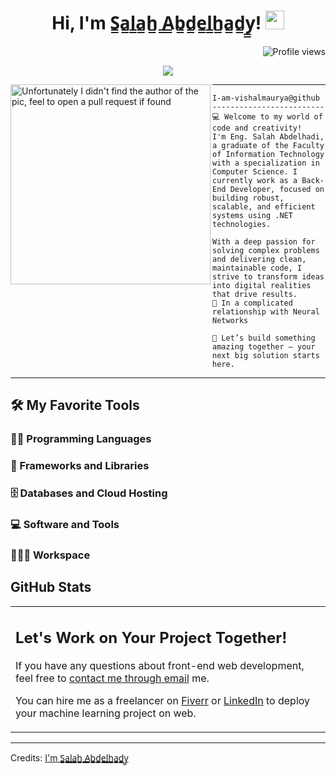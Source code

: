 <h1 align="center">
Hi, I'm S̳a̳l̳a̳h̳ ̳A̳b̳d̳e̳l̳h̳a̳d̳y̳!
  <img src="https://media.giphy.com/media/hvRJCLFzcasrR4ia7z/giphy.gif" width="30"></h1>
 <!--<img src="https://komarev.com/ghpvc/?username= I'm S̳a̳l̳a̳h̳ ̳A̳b̳d̳e̳l̳h̳a̳d̳y̳ &label=Profile%20Views&color=0e75b6&style=flat" align='right' alt="S̳a̳l̳a̳h̳ ̳A̳b̳d̳e̳l̳h̳a̳d̳y̳" />-->
 <img src="https://gpvc.arturio.dev/ I'm S̳a̳l̳a̳h̳ ̳A̳b̳d̳e̳l̳h̳a̳d̳y̳" alt="Profile views" align='right'/> <a href="https://github.com/ I'm S̳a̳l̳a̳h̳ ̳A̳b̳d̳e̳l̳h̳a̳d̳y̳/ I'm S̳a̳l̳a̳h̳ ̳A̳b̳d̳e̳l̳h̳a̳d̳y̳/"> </a> 
<br/>

<!-- Typing SVG by DenverCoder1 - https://github.com/DenverCoder1/readme-typing-svg -->
<p align="center">
  <a href="https://github.com/DenverCoder1/readme-typing-svg"><img src="https://https://cdn.theatlantic.com/thumbor/VV3qtLj5RTW_ID9Ukuw5TFiS9_k=/0x0:2000x1125/960x540/media/img/mt/2025/05/2025_5_6_Sycophantic_Web/original.gif?lines=Computer+Science;Full+Stack+Web+Developer;;DS%20|%20AI%20|%20ML%20Enthusiastic;Always%20learning%20new%20things&center=true&width=380&height=45"></a>
</p>

<img align="left" src="https://github.com/I'm S̳a̳l̳a̳h̳ ̳A̳b̳d̳e̳l̳h̳a̳d̳y̳/I'm S̳a̳l̳a̳h̳ ̳A̳b̳d̳e̳l̳h̳a̳d̳y̳/blob/main/cropped_image.png" alt="Unfortunately I didn't find the author of the pic, feel to open a pull request if found" width="320" />
<hr>

```
I-am-vishalmaurya@github
-------------------------
💻 Welcome to my world of code and creativity!
I'm Eng. Salah Abdelhadi, a graduate of the Faculty of Information Technology with a specialization in Computer Science. I currently work as a Back-End Developer, focused on building robust, scalable, and efficient systems using .NET technologies.

With a deep passion for solving complex problems and delivering clean, maintainable code, I strive to transform ideas into digital realities that drive results.
💖 In a complicated relationship with Neural Networks

🚀 Let’s build something amazing together — your next big solution starts here.
```
<hr>


## 🛠️ My Favorite Tools

### 👨‍💻 Programming Languages

### 🧰 Frameworks and Libraries



### 🗄️ Databases and Cloud Hosting



### 💻 Software and Tools



### 👨🏽‍💻 Workspace



## GitHub Stats







<table style="border: none">
  <tr>
  <td width="50%" valign="top">

## Let's Work on Your Project Together!

If you have any questions about front-end web development, feel free to <a href="mailto:vishalmaurya3112@gmail.com">contact me through email</a> me.

You can hire me as a freelancer on <a href="https://www.fiverr.com/share/QDr4mw">Fiverr</a> or <a href="https://www.linkedin.com/in/salah-abdelhady-a98a142a3?utm_source=share&utm_campaign=share_via&utm_content=profile&utm_medium=android_app">LinkedIn</a> to deploy your machine learning project on web.

  </td>
  
  </tr>
</table>

------
Credits: [I'm S̳a̳l̳a̳h̳ ̳A̳b̳d̳e̳l̳h̳a̳d̳y̳](https://github.com/salahabdelhady)




